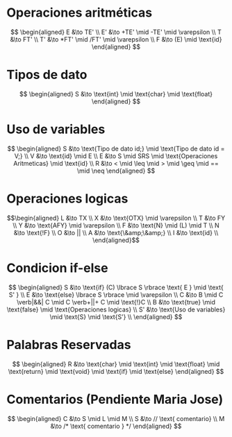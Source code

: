 # Operaciones aritméticas

$$
\begin{aligned}
E &\to TE' \\
E' &\to +TE' \mid -TE' \mid \varepsilon \\
T &\to FT' \\
T' &\to *FT' \mid /FT' \mid \varepsilon \\
F &\to (E) \mid \text{id}
\end{aligned}
$$

# Tipos de dato

$$
\begin{aligned}
S &\to \text{int} \mid \text{char} \mid \text{float}
\end{aligned}
$$

# Uso de variables

$$
\begin{aligned}
S &\to \text{Tipo de dato id;} \mid \text{Tipo de dato id = V;} \\
V &\to \text{id} \mid E \\
E &\to S \mid SRS \mid \text{Operaciones Aritmeticas} \mid \text{id} \\
R &\to < \mid \leq \mid > \mid \geq \mid == \mid \neq 
\end{aligned}
$$

# Operaciones logicas

```math
\begin{aligned}
L &\to TX \\
X &\to \text{OTX} \mid \varepsilon \\
T &\to FY \\
Y &\to \text{AFY} \mid \varepsilon \\
F &\to \text{N} \mid (L) \mid T \\
N &\to \text{!F} \\
O &\to || \\
A &\to \text{\&amp;\&amp;} \\
I &\to \text{id} \\
\end{aligned}
```



# Condicion if-else

$$
\begin{aligned}
S &\to \text{if} (C) \lbrace S \rbrace \text{ E } \mid \text{ S' }  \\
E &\to \text{else} \lbrace S \rbrace \mid \varepsilon \\
C &\to B \mid C \verb|&&| C \mid C \verb+||+ C \mid \text{!}C \\
B &\to \text{true} \mid \text{false} \mid \text{Operaciones logicas} \\
S' &\to \text{Uso de variables} \mid \text{S} \mid \text{S'} \\
\end{aligned}
$$


# Palabras Reservadas

$$
\begin{aligned}
R &\to \text{char} \mid \text{int} \mid \text{float} \mid \text{return} \mid \text{void} \mid \text{if} \mid \text{else}
\end{aligned}
$$

# Comentarios (Pendiente Maria Jose)

$$
\begin{aligned}
C &\to S \mid L \mid M \\
S &\to // \text{ comentario} \\
M &\to /* \text{ comentario } */
\end{aligned}
$$
